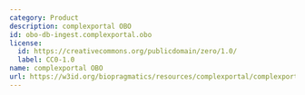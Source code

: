 ```yaml
---
category: Product
description: complexportal OBO
id: obo-db-ingest.complexportal.obo
license:
  id: https://creativecommons.org/publicdomain/zero/1.0/
  label: CC0-1.0
name: complexportal OBO
url: https://w3id.org/biopragmatics/resources/complexportal/complexportal.obo
---
```

